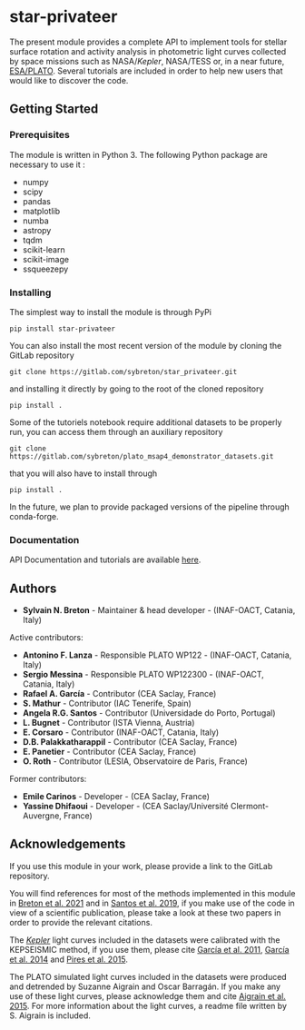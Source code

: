# star-privateer

The present module provides a complete API to implement
tools for stellar surface rotation and activity analysis
in photometric light curves collected by space missions
such as NASA/*Kepler*, NASA/TESS or, in a near future,
[ESA/PLATO](https://platomission.com/). 
Several tutorials are included in order to help 
new users that would like to discover the code. 

## Getting Started

### Prerequisites

The module is written in Python 3.
The following Python package are necessary to use it : 
- numpy
- scipy
- pandas
- matplotlib
- numba
- astropy
- tqdm
- scikit-learn
- scikit-image 
- ssqueezepy

### Installing

The simplest way to install the module is through PyPi 

`pip install star-privateer`

You can also install the most recent version of the module by cloning the GitLab repository

`git clone https://gitlab.com/sybreton/star_privateer.git`

and installing it directly by going to the root of the cloned repository

`pip install .` 

Some of the tutoriels notebook require additional datasets to be properly run, you can access them through an auxiliary repository

`git clone https://gitlab.com/sybreton/plato_msap4_demonstrator_datasets.git`

that you will also have to install through

`pip install .`

In the future, we plan to provide packaged versions of the pipeline through conda-forge.

### Documentation

API Documentation and tutorials are available [here](https://star-privateer.readthedocs.io/en/latest/).

## Authors

* **Sylvain N. Breton** - Maintainer & head developer - (INAF-OACT, Catania, Italy)

Active contributors:

* **Antonino F. Lanza** - Responsible PLATO WP122 - (INAF-OACT, Catania, Italy)
* **Sergio Messina** - Responsible PLATO WP122300 - (INAF-OACT, Catania, Italy)
* **Rafael A. García** - Contributor (CEA Saclay, France) 
* **S. Mathur** - Contributor (IAC Tenerife, Spain) 
* **Angela R.G. Santos** - Contributor (Universidade do Porto, Portugal) 
* **L. Bugnet** - Contributor (ISTA Vienna, Austria) 
* **E. Corsaro** - Contributor (INAF-OACT, Catania, Italy) 
* **D.B. Palakkatharappil** - Contributor (CEA Saclay, France)
* **E. Panetier** - Contributor (CEA Saclay, France)
* **O. Roth** - Contributor (LESIA, Observatoire de Paris, France)

Former contributors:

* **Emile Carinos** - Developer - (CEA Saclay, France)
* **Yassine Dhifaoui** - Developer - (CEA Saclay/Université Clermont-Auvergne, France)

## Acknowledgements 

If you use this module in your work, please provide a link to
the GitLab repository. 

You will find references for most of the methods implemented in this module in 
[Breton et al. 2021](https://ui.adsabs.harvard.edu/abs/2021A%26A...647A.125B/abstract) and
in [Santos et al. 2019](https://ui.adsabs.harvard.edu/abs/2019ApJS..244...21S/abstract), if you
make use of the code in view of a scientific publication, please take a look at these two papers 
in order to provide the relevant citations. 

The [*Kepler*](https://www.nasa.gov/mission_pages/kepler/overview/index.html) light curves 
included in the datasets were calibrated with the KEPSEISMIC
method, if you use them, please cite [García et al. 2011](https://ui.adsabs.harvard.edu/abs/2011MNRAS.414L...6G/abstract),
[García et al. 2014](https://ui.adsabs.harvard.edu/abs/2014A%26A...568A..10G/abstract) 
and [Pires et al. 2015](https://ui.adsabs.harvard.edu/abs/2015A%26A...574A..18P/abstract).

The PLATO simulated light curves included in the datasets were produced and detrended
by Suzanne Aigrain and Oscar Barragán. If you make any use of these light curves,
please acknowledge them and cite [Aigrain et al. 2015](https://ui.adsabs.harvard.edu/abs/2015MNRAS.450.3211A/abstract).
For more information about the light curves, a readme file written by S. Aigrain is included.
